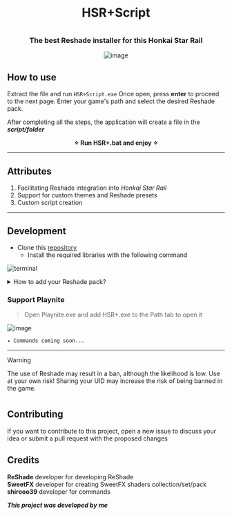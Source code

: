 <h1 align="center">HSR+Script</h1>

<h3 align="center">
	<img src="https://raw.githubusercontent.com/catppuccin/catppuccin/main/assets/misc/transparent.png" height="30px" width="0px"/>
The best Reshade installer for this Honkai Star Rail
	<img src="https://raw.githubusercontent.com/catppuccin/catppuccin/main/assets/misc/transparent.png" height="30px" width="0px"/>
</h3>

<p align="center">
	<! -- <img src="https://github.com/Dimitri-Matheus/HSR-Script/assets/121637762/be586150-fa5a-447b-b82a-dcd717827fd1"  alt="image"/>
	<img src="https://github.com/Dimitri-Matheus/HSR-Script/assets/121637762/7694ee87-5088-4c26-ba14-f5e6434d960a"  alt="image"/>  <! -- Image in enhance 2x -->
</p>

## How to use

Extract the file and run `HSR+Script.exe` Once open, press **enter** to proceed to the next page. 
Enter your game's path and select the desired Reshade pack. 

After completing all the steps, the application will create a file in the ***script/folder***
<p align="center">
	<b>✧ Run HSR+.bat and enjoy ✧</b>
</p>


---

## Attributes
1. Facilitating Reshade integration into _Honkai Star Rail_
2. Support for custom themes and Reshade presets
3. Custom script creation

---

## Development

- Clone this [repository](https://github.com/Dimitri-Matheus/HSR-Script.git)
   - Install the required libraries with the following command

![terminal](https://github.com/Dimitri-Matheus/HSR-Script/assets/121637762/a7bec06c-6823-4183-978d-58cc3b2d119a)


<details>
<summary>How to add your Reshade pack?</summary>
   
   - Open the file `data.py`
      - Change the properties of the list to indicate the folder:

<p>

```python
config = [
    ("assets/icon", "Presets"),
    ("assets/fonts", "Presets"),
    ("assets/sound", "Presets"),
    ("css", "Presets")
]

thread = threading.Thread(target=download_from_github, args=("YOUR-GITHUB-NAME", "REPOSITORY", c[0], c[1]))

```

</details>
</p>

### Support Playnite
> Open Playnite.exe and add HSR+.exe to the Path tab to open it

![image](https://github.com/Dimitri-Matheus/HSR-Script/assets/121637762/1612a5a0-7c4f-4117-9242-f682914ca196)


```
✦ Commands coming soon...
```

---

> [!WARNING]
> The use of Reshade may result in a ban, although the likelihood is low.
> Use at your own risk! Sharing your UID may increase the risk of being banned in the game.

#

## Contributing

If you want to contribute to this project, open a new issue to discuss your idea or submit a pull request with the proposed changes

## Credits
<p>
	<b>ReShade</b> developer for developing ReShade
	<br>
	<b>SweetFX</b> developer for creating SweetFX shaders collection/set/pack
	<br>
	<b>shirooo39</b> developer for commands
	<br>
</p>

***This project was developed by me***
